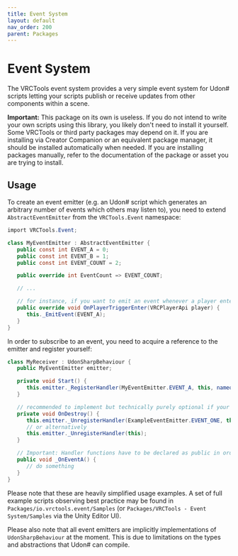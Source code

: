 ```yaml
---
title: Event System
layout: default
nav_order: 200
parent: Packages
---
```


# Event System

The VRCTools event system provides a very simple event system for Udon# scripts letting your scripts publish or receive
updates from other components within a scene.

**Important:** This package on its own is useless. If you do not intend to write your own scripts using this library,
you likely don't need to install it yourself. Some VRCTools or third party packages may depend on it. If you are
installing via Creator Companion or an equivalent package manager, it should be installed automatically when needed.
If you are installing packages manually, refer to the documentation of the package or asset you are trying to install.

## Usage

To create an event emitter (e.g. an Udon# script which generates an arbitrary number of events which others may
listen to), you need to extend `AbstractEventEmitter` from the `VRCTools.Event` namespace:

```csharp
import VRCTools.Event;

class MyEventEmitter : AbstractEventEmitter {
   public const int EVENT_A = 0;
   public const int EVENT_B = 1;
   public const int EVENT_COUNT = 2;

   public override int EventCount => EVENT_COUNT;

   // ...

   // for instance, if you want to emit an event whenever a player enters a trigger volume
   public override void OnPlayerTriggerEnter(VRCPlayerApi player) {
      this._EmitEvent(EVENT_A);
   }
}
```

In order to subscribe to an event, you need to acquire a reference to the emitter and register yourself:

```csharp
class MyReceiver : UdonSharpBehaviour {
   public MyEventEmitter emitter;

   private void Start() {
      this.emitter._RegisterHandler(MyEventEmitter.EVENT_A, this, nameof(this._OnEventA));
   }

   // recommended to implement but technically purely optional if your object never gets destroyed
   private void OnDestroy() {
      this.emitter._UnregisterHandler(ExampleEventEmitter.EVENT_ONE, this, nameof(this._OnEvent));
      // or alternatively
      this.emitter._UnregisterHandler(this);
   }

   // Important: Handler functions have to be declared as public in order to be invoked
   public void _OnEventA() {
      // do something
   }
}
```

Please note that these are heavily simplified usage examples.
A set of full example scripts observing best practice may be found in `Packages/io.vrctools.event/Samples` (or
`Packages/VRCTools - Event System/Samples` via the Unity Editor UI).

Please also note that all event emitters are implicitly implementations of `UdonSharpBehaviour` at the moment.
This is due to limitations on the types and abstractions that Udon# can compile.